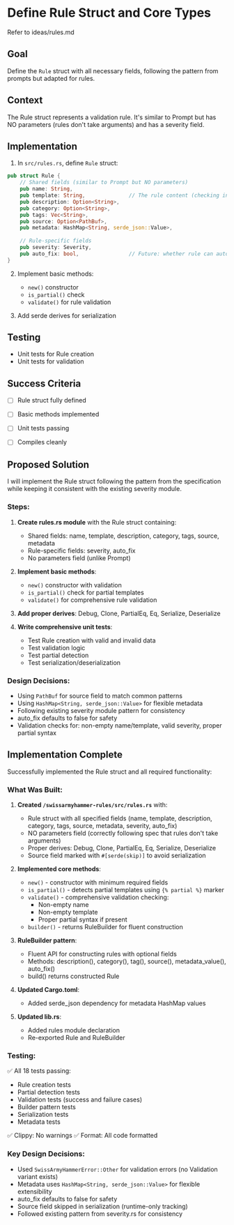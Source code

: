# Define Rule Struct and Core Types

Refer to ideas/rules.md

## Goal

Define the `Rule` struct with all necessary fields, following the pattern from prompts but adapted for rules.

## Context

The Rule struct represents a validation rule. It's similar to Prompt but has NO parameters (rules don't take arguments) and has a severity field.

## Implementation

1. In `src/rules.rs`, define `Rule` struct:
```rust
pub struct Rule {
    // Shared fields (similar to Prompt but NO parameters)
    pub name: String,
    pub template: String,              // The rule content (checking instructions)
    pub description: Option<String>,
    pub category: Option<String>,
    pub tags: Vec<String>,
    pub source: Option<PathBuf>,
    pub metadata: HashMap<String, serde_json::Value>,
    
    // Rule-specific fields
    pub severity: Severity,
    pub auto_fix: bool,                // Future: whether rule can auto-fix
}
```

2. Implement basic methods:
   - `new()` constructor
   - `is_partial()` check
   - `validate()` for rule validation

3. Add serde derives for serialization

## Testing

- Unit tests for Rule creation
- Unit tests for validation

## Success Criteria

- [ ] Rule struct fully defined
- [ ] Basic methods implemented
- [ ] Unit tests passing
- [ ] Compiles cleanly



## Proposed Solution

I will implement the Rule struct following the pattern from the specification while keeping it consistent with the existing severity module.

### Steps:

1. **Create rules.rs module** with the Rule struct containing:
   - Shared fields: name, template, description, category, tags, source, metadata
   - Rule-specific fields: severity, auto_fix
   - No parameters field (unlike Prompt)

2. **Implement basic methods**:
   - `new()` constructor with validation
   - `is_partial()` check for partial templates
   - `validate()` for comprehensive rule validation

3. **Add proper derives**: Debug, Clone, PartialEq, Eq, Serialize, Deserialize

4. **Write comprehensive unit tests**:
   - Test Rule creation with valid and invalid data
   - Test validation logic
   - Test partial detection
   - Test serialization/deserialization

### Design Decisions:

- Using `PathBuf` for source field to match common patterns
- Using `HashMap<String, serde_json::Value>` for flexible metadata
- Following existing severity module pattern for consistency
- auto_fix defaults to false for safety
- Validation checks for: non-empty name/template, valid severity, proper partial syntax


## Implementation Complete

Successfully implemented the Rule struct and all required functionality:

### What Was Built:

1. **Created `/swissarmyhammer-rules/src/rules.rs`** with:
   - Rule struct with all specified fields (name, template, description, category, tags, source, metadata, severity, auto_fix)
   - NO parameters field (correctly following spec that rules don't take arguments)
   - Proper derives: Debug, Clone, PartialEq, Eq, Serialize, Deserialize
   - Source field marked with `#[serde(skip)]` to avoid serialization

2. **Implemented core methods**:
   - `new()` - constructor with minimum required fields
   - `is_partial()` - detects partial templates using `{% partial %}` marker
   - `validate()` - comprehensive validation checking:
     - Non-empty name
     - Non-empty template
     - Proper partial syntax if present
   - `builder()` - returns RuleBuilder for fluent construction

3. **RuleBuilder pattern**:
   - Fluent API for constructing rules with optional fields
   - Methods: description(), category(), tag(), source(), metadata_value(), auto_fix()
   - build() returns constructed Rule

4. **Updated Cargo.toml**:
   - Added serde_json dependency for metadata HashMap values

5. **Updated lib.rs**:
   - Added rules module declaration
   - Re-exported Rule and RuleBuilder

### Testing:

✅ All 18 tests passing:
- Rule creation tests
- Partial detection tests  
- Validation tests (success and failure cases)
- Builder pattern tests
- Serialization tests
- Metadata tests

✅ Clippy: No warnings
✅ Format: All code formatted

### Key Design Decisions:

- Used `SwissArmyHammerError::Other` for validation errors (no Validation variant exists)
- Metadata uses `HashMap<String, serde_json::Value>` for flexible extensibility
- auto_fix defaults to false for safety
- Source field skipped in serialization (runtime-only tracking)
- Followed existing pattern from severity.rs for consistency